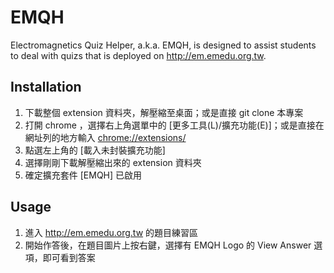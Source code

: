 # EMQH
Electromagnetics Quiz Helper,  a.k.a. EMQH, is designed to assist students to deal with quizs that is deployed on <http://em.emedu.org.tw>.

## Installation
1. 下載整個 extension 資料夾，解壓縮至桌面；或是直接 git clone 本專案
2. 打開 chrome ，選擇右上角選單中的 [更多工具(L)/擴充功能(E)]；或是直接在網址列的地方輸入 <chrome://extensions/>
3. 點選左上角的 [載入未封裝擴充功能]
4. 選擇剛剛下載解壓縮出來的 extension 資料夾
5. 確定擴充套件 [EMQH] 已啟用

## Usage
1. 進入 <http://em.emedu.org.tw> 的題目練習區
2. 開始作答後，在題目圖片上按右鍵，選擇有 EMQH Logo 的 View Answer 選項，即可看到答案
